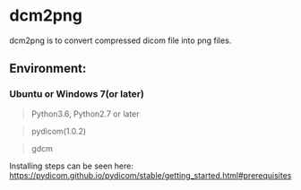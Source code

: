 # dcm2png
dcm2png is to convert compressed dicom file into png files.

## Environment:
### Ubuntu or Windows 7(or later)
> Python3.6, Python2.7 or later 

> pydicom(1.0.2) 

> gdcm

Installing steps can be seen here: https://pydicom.github.io/pydicom/stable/getting_started.html#prerequisites
